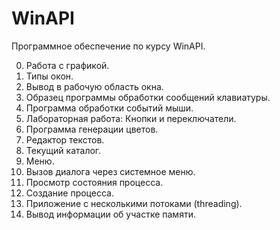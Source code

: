 # WinAPI
Программное обеспечение по курсу WinAPI.

 0. Работа с графикой.
 1. Типы окон.
 2. Вывод в рабочую область окна.
 3. Образец программы обработки сообщений клавиатуры.
 4. Программа обработки событий мыши.
 5. Лабораторная работа: Кнопки и переключатели.
 6. Программа генерации цветов.
 7. Редактор текстов.
 8. Текущий каталог.
 9. Меню.
10. Вызов диалога через системное меню.
11. Просмотр состояния процесса.
12. Создание процесса.
13. Приложение с несколькими потоками (threading).
14. Вывод информации об участке памяти.
